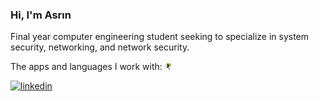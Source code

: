 ### Hi, I'm Asrın

Final year computer engineering student seeking to specialize in system security, networking, and network security.

The apps and languages I work with:
<img src="https://github.com/asrinhaktan/asrinhaktan/blob/main/Cisco-Packet-Tracer.jpg" width="10">

[![linkedin](https://img.shields.io/badge/Linkedin-000000?style=for-the-badge&logo=Linkedin&logoColor=white)](https://www.linkedin.com/in/asrın-haktan-şahin-3a6b03195/)

